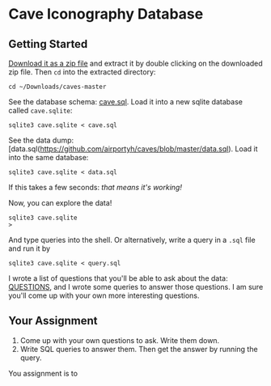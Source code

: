 # Cave Iconography Database

## Getting Started

[Download it as a zip file](https://github.com/airportyh/caves/archive/master.zip) and extract it by double clicking on the downloaded zip file. Then `cd` into the extracted directory:

    cd ~/Downloads/caves-master

See the database schema: [cave.sql](https://github.com/airportyh/caves/blob/master/cave.sql). Load it into a new sqlite database called `cave.sqlite`:

    sqlite3 cave.sqlite < cave.sql

See the data dump: [data.sql(https://github.com/airportyh/caves/blob/master/data.sql). Load it into the same database:

    sqlite3 cave.sqlite < data.sql

If this takes a few seconds: *that means it's working!*

Now, you can explore the data!

    sqlite3 cave.sqlite
    >

And type queries into the shell. Or alternatively, write a query in a `.sql` file and run it by

    sqlite3 cave.sqlite < query.sql

I wrote a list of questions that you'll be able to ask about the data: [QUESTIONS](https://github.com/airportyh/caves/blob/master/QUESTIONS), and I wrote some queries to answer those questions. I am sure you'll come up with your own more interesting questions.

## Your Assignment

1. Come up with your own questions to ask. Write them down.
2. Write SQL queries to answer them. Then get the answer by running the query.

You assignment is to 
